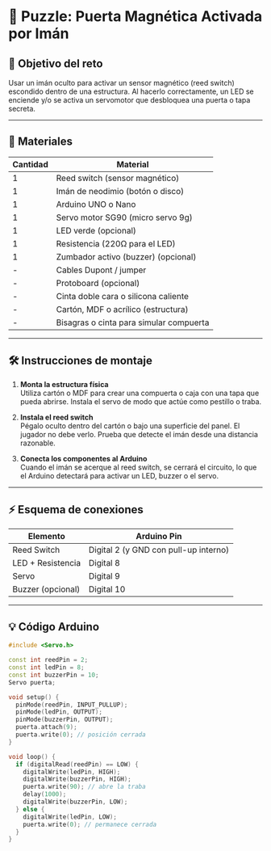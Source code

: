 # 🧲 Puzzle: Puerta Magnética Activada por Imán

## 🎯 Objetivo del reto
Usar un imán oculto para activar un sensor magnético (reed switch) escondido dentro de una estructura. Al hacerlo correctamente, un LED se enciende y/o se activa un servomotor que desbloquea una puerta o tapa secreta.

---

## 🧰 Materiales

| Cantidad | Material                             |
|----------|--------------------------------------|
| 1        | Reed switch (sensor magnético)       |
| 1        | Imán de neodimio (botón o disco)     |
| 1        | Arduino UNO o Nano                   |
| 1        | Servo motor SG90 (micro servo 9g)    |
| 1        | LED verde (opcional)                 |
| 1        | Resistencia (220Ω para el LED)       |
| 1        | Zumbador activo (buzzer) (opcional)  |
| -        | Cables Dupont / jumper               |
| -        | Protoboard (opcional)                |
| -        | Cinta doble cara o silicona caliente |
| -        | Cartón, MDF o acrílico (estructura)  |
| -        | Bisagras o cinta para simular compuerta |

---

## 🛠️ Instrucciones de montaje

1. **Monta la estructura física**  
   Utiliza cartón o MDF para crear una compuerta o caja con una tapa que pueda abrirse. Instala el servo de modo que actúe como pestillo o traba.

2. **Instala el reed switch**  
   Pégalo oculto dentro del cartón o bajo una superficie del panel. El jugador no debe verlo. Prueba que detecte el imán desde una distancia razonable.

3. **Conecta los componentes al Arduino**  
   Cuando el imán se acerque al reed switch, se cerrará el circuito, lo que el Arduino detectará para activar un LED, buzzer o el servo.

---

## ⚡ Esquema de conexiones

| Elemento     | Arduino Pin     |
|--------------|-----------------|
| Reed Switch  | Digital 2 (y GND con pull-up interno) |
| LED + Resistencia | Digital 8 |
| Servo        | Digital 9       |
| Buzzer (opcional) | Digital 10 |

---

## 💡 Código Arduino

```cpp
#include <Servo.h>

const int reedPin = 2;
const int ledPin = 8;
const int buzzerPin = 10;
Servo puerta;

void setup() {
  pinMode(reedPin, INPUT_PULLUP);
  pinMode(ledPin, OUTPUT);
  pinMode(buzzerPin, OUTPUT);
  puerta.attach(9);
  puerta.write(0); // posición cerrada
}

void loop() {
  if (digitalRead(reedPin) == LOW) {
    digitalWrite(ledPin, HIGH);
    digitalWrite(buzzerPin, HIGH);
    puerta.write(90); // abre la traba
    delay(1000);
    digitalWrite(buzzerPin, LOW);
  } else {
    digitalWrite(ledPin, LOW);
    puerta.write(0); // permanece cerrada
  }
}
